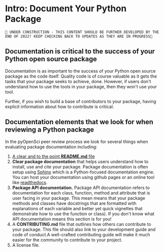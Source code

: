 # Intro: Document Your Python Package

```{attention}
🚧 UNDER CONSTRUCTION - THIS CONTENT SHOULD BE FURTHER DEVELOPED BY THE END OF 2022! KEEP CHECKING BACK TO UPDATES AS THEY ARE IN PROGRESS🚧
```
## Documentation is critical to the success of your Python open source package 

Documentation is as important to the success of your Python open source package 
as the code itself. Quality code is of course valuable as it gets the tasks 
that your package seeks to achieve, done. However, if users don't understand 
how to use the tools in your package, then they won't use your tool. 

Further, if you wish to build a base of contributors to your package, having 
explicit information about how to contribute is critical.

## Documentation elements that we look for when reviewing a Python package

In the pyOpenSci peer review process we look for several things when evaluating
package documentation including:

1. [A clear and to the point **README.md** file](readme-files)
2. **Clear package documentation** that helps users understand how to install, use and cite your package. Package documentation is often setup using [Sphinx](https://www.sphinx-doc.org/en/master/) which is a Python-focused documentation engine. You can host your documentation using github pages or an online tool like [readthedocs](https://www.readthedocs.org).
3. **Package API documentation.** Package API documentation refers to documentation for each class, function, method and attribute that is user facing in your package. This mean means that your package methods and classes have docstrings that are formatted with explanations of each variable and better yet quick vignettes that demonstrate how to use the function or class). If you don't know what API documentation means this section is for you! 
4. A **CONTRIBUTING.md** file that outlines how others can contribute to your package. This file should also link to your development guide and code of conduct.A well-crafted contributing guide will make it much easier for the community to contribute to your project. 
5. A license file. 

<!-- # TODO LINK TO CI BUILD examples FOR Documentation - we have plenty in our repos already for folks to look at. -->





<!-- 
Commenting this out for now - it will be moved to another section

## Other recommendations
### Python version support
You should always be explicit about which versions of Python your package supports.
Keeping compatibility with old Python versions can be difficult as functionality changes.
A good rule of thumb is that the package should support, at least,
the latest three Python versions (e.g., 3.8, 3.7, 3.6).

### Code Style
pyOpenSci encourages authors to consult [PEP 8](https://www.python.org/dev/peps/pep-0008/) for information on how to style your code.

### Linting
An automatic linter (e.g. flake8) can help ensure your code is clean and free of syntax errors. These can be integrated with your CI. -->


